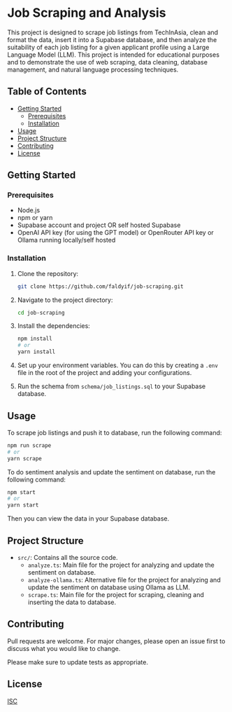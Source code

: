 # Job Scraping and Analysis

This project is designed to scrape job listings from TechInAsia, clean and format the data, insert it into a Supabase database, and then analyze the suitability of each job listing for a given applicant profile using a Large Language Model (LLM). This project is intended for educational purposes and to demonstrate the use of web scraping, data cleaning, database management, and natural language processing techniques.

## Table of Contents

- [Getting Started](#getting-started)
  - [Prerequisites](#prerequisites)
  - [Installation](#installation)
- [Usage](#usage)
- [Project Structure](#project-structure)
- [Contributing](#contributing)
- [License](#license)

## Getting Started

### Prerequisites

- Node.js
- npm or yarn
- Supabase account and project OR self hosted Supabase
- OpenAI API key (for using the GPT model) or OpenRouter API key or Ollama running locally/self hosted

### Installation

1. Clone the repository:

   ```sh
   git clone https://github.com/faldyif/job-scraping.git
   ```

2. Navigate to the project directory:

   ```sh
   cd job-scraping
   ```

3. Install the dependencies:

   ```sh
   npm install
   # or
   yarn install
   ```

4. Set up your environment variables. You can do this by creating a `.env` file in the root of the project and adding your configurations.

5. Run the schema from `schema/job_listings.sql` to your Supabase database.

## Usage

To scrape job listings and push it to database, run the following command:

```sh
npm run scrape
# or
yarn scrape
```

To do sentiment analysis and update the sentiment on database, run the following command:

```sh
npm start
# or
yarn start
```

Then you can view the data in your Supabase database.

## Project Structure

- `src/`: Contains all the source code.
  - `analyze.ts`: Main file for the project for analyzing and update the sentiment on database.
  - `analyze-ollama.ts`: Alternative file for the project for analyzing and update the sentiment on database using Ollama as LLM.
  - `scrape.ts`: Main file for the project for scraping, cleaning and inserting the data to database.

## Contributing

Pull requests are welcome. For major changes, please open an issue first to discuss what you would like to change.

Please make sure to update tests as appropriate.

## License

[ISC](https://choosealicense.com/licenses/isc/)